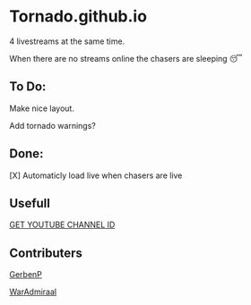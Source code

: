 # Tornado.github.io

4 livestreams at the same time.

When there are no streams online the chasers are sleeping 😴 

## To Do:

Make nice layout.

Add tornado warnings?


## Done:

[X] Automaticly load live when chasers are live

## Usefull

[GET YOUTUBE CHANNEL ID](https://commentpicker.com/youtube-channel-id.php)

## Contributers

[GerbenP](https://github.com/gerbenp)

[WarAdmiraal](https://github.com/Waradmiraal)
